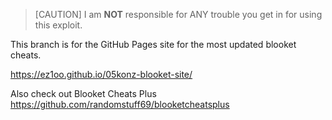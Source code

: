 > [CAUTION]
> I am **NOT** responsible for ANY trouble you get in for using this exploit.

This branch is for the GitHub Pages site for the most updated blooket cheats.

https://ez1oo.github.io/05konz-blooket-site/

Also check out Blooket Cheats Plus
https://github.com/randomstuff69/blooketcheatsplus
